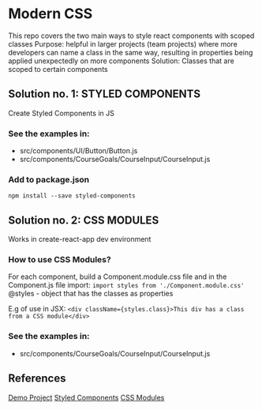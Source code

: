 # Modern CSS

This repo covers the two main ways to style react components with scoped classes
Purpose: helpful in larger projects (team projects) where more developers can name a class in the same way, resulting in properties being applied unexpectedly on more components
Solution: Classes that are scoped to certain components

## Solution no. 1: STYLED COMPONENTS

Create Styled Components in JS

### See the examples in:

- src/components/UI/Button/Button.js
- src/components/CourseGoals/CourseInput/CourseInput.js

### Add to package.json

`npm install --save styled-components`

## Solution no. 2: CSS MODULES

Works in create-react-app dev environment

### How to use CSS Modules?

For each component, build a Component.module.css file and in the Component.js file import:
`import styles from './Component.module.css'`
@styles - object that has the classes as properties

E.g of use in JSX:
`<div className={styles.class}>This div has a class from a CSS module</div>`

### See the examples in:

- src/components/CourseGoals/CourseInput/CourseInput.js

## References

[Demo Project](https://modern-css-applications.netlify.app/)
[Styled Components](https://styled-components.com/)
[CSS Modules](https://github.com/css-modules/css-modules)
